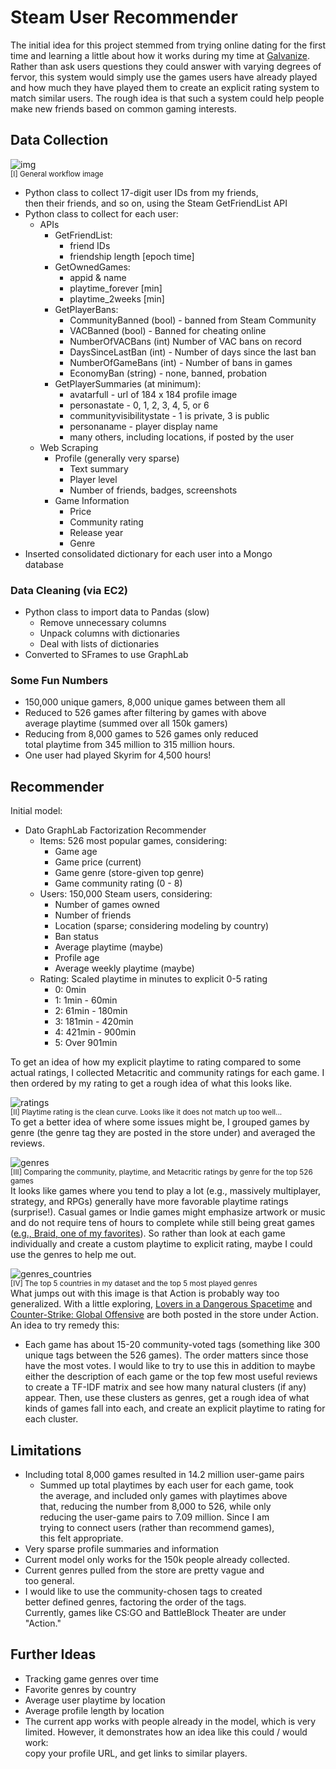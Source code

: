 # Steam User Recommender

The initial idea for this project stemmed from trying online dating for the first time and learning a little about how it works during my time at [Galvanize](http://www.galvanize.com/). Rather than ask users questions they could answer with varying degrees of fervor, this system would simply use the games users have already played and how much they have played them to create an explicit rating system to match similar users. The rough idea is that such a system could help people make new friends based on common gaming interests.
## Data Collection  

![img](/images/flow.png)  
<sup> [I] General workflow image </sup>  

* Python class to collect 17-digit user IDs from my friends,  
then their friends, and so on, using the Steam GetFriendList API  
* Python class to collect for each user:
  * APIs
    * GetFriendList:
      * friend IDs
      * friendship length [epoch time]
    * GetOwnedGames:
      * appid & name
      * playtime_forever [min]
      * playtime_2weeks [min]
    * GetPlayerBans:
      * CommunityBanned (bool) - banned from Steam Community
      * VACBanned (bool) - Banned for cheating online
      * NumberOfVACBans (int) Number of VAC bans on record
      * DaysSinceLastBan (int) - Number of days since the last ban
      * NumberOfGameBans (int) - Number of bans in games
      * EconomyBan (string) - none, banned, probation
    * GetPlayerSummaries (at minimum):
      * avatarfull - url of 184 x 184 profile image
      * personastate - 0, 1, 2, 3, 4, 5, or 6
      * communityvisibilitystate - 1 is private, 3 is public
      * personaname - player display name
      * many others, including locations, if posted by the user
  * Web Scraping
    * Profile (generally very sparse)
      * Text summary
      * Player level
      * Number of friends, badges, screenshots
    * Game Information
      * Price
      * Community rating
      * Release year
      * Genre
* Inserted consolidated dictionary for each user into a Mongo  
  database


### Data Cleaning (via EC2)
* Python class to import data to Pandas (slow)
  * Remove unnecessary columns
  * Unpack columns with dictionaries
  * Deal with lists of dictionaries
* Converted to SFrames to use GraphLab

### Some Fun Numbers
* 150,000 unique gamers, 8,000 unique games between them all
* Reduced to 526 games after filtering by games with above  
average playtime (summed over all 150k gamers)
* Reducing from 8,000 games to 526 games only reduced  
total playtime from 345 million to 315 million hours.
* One user had played Skyrim for 4,500 hours!

## Recommender
Initial model:
* Dato GraphLab Factorization Recommender
  * Items: 526 most popular games, considering:
    * Game age
    * Game price (current)
    * Game genre (store-given top genre)
    * Game community rating (0 - 8)
  * Users: 150,000 Steam users, considering:
    * Number of games owned
    * Number of friends
    * Location (sparse; considering modeling by country)
    * Ban status
    * Average playtime (maybe)
    * Profile age
    * Average weekly playtime (maybe)
  * Rating: Scaled playtime in minutes to explicit 0-5 rating
    * 0: 0min
    * 1: 1min - 60min
    * 2: 61min - 180min
    * 3: 181min - 420min
    * 4: 421min - 900min
    * 5: Over 901min

To get an idea of how my explicit playtime to rating compared to some actual ratings, I collected Metacritic and community ratings for each game. I then ordered by my rating to get a rough idea of what this looks like.  

![ratings](images/ratings.png)  
<sup> [II] Playtime rating is the clean curve. Looks like it does not match up too well...</sup>  
To get a better idea of where some issues might be, I grouped games by genre (the genre tag they are posted in the store under) and averaged the reviews.  

![genres](images/genres.png)  
<sup> [III] Comparing the community, playtime, and Metacritic ratings by genre for the top 526 games</sup>  
It looks like games where you tend to play a lot (e.g., massively multiplayer, strategy, and RPGs) generally have more favorable playtime ratings (surprise!). Casual games or Indie games might emphasize artwork or music and do not require tens of hours to complete while still being great games ([e.g., Braid, one of my favorites](http://store.steampowered.com/app/26800/)). So rather than look at each game individually and create a custom playtime to explicit rating, maybe I could use the genres to help me out.   

![genres_countries](images/genres_countries2.png)  
<sup> [IV] The top 5 countries in my dataset and the top 5 most played genres</sup>  
What jumps out with this image is that Action is probably way too generalized. With a little exploring, [Lovers in a Dangerous Spacetime](http://store.steampowered.com/app/252110/) and [Counter-Strike: Global Offensive](http://store.steampowered.com/app/730/) are both posted in the store under Action.   
An idea to try remedy this:
* Each game has about 15-20 community-voted tags (something like 300 unique tags between the 526 games). The order matters since those have the most votes. I would like to try to use this in addition to maybe either the description of each game or the top few most useful reviews to create a TF-IDF matrix and see how many natural clusters (if any) appear. Then, use these clusters as genres, get a rough idea of what kinds of games fall into each, and create an explicit playtime to rating for each cluster.


## Limitations
* Including total 8,000 games resulted in 14.2 million user-game pairs
  * Summed up total playtimes by each user for each game, took  
  the average, and included only games with playtimes above  
  that, reducing the number from 8,000 to 526, while only   
  reducing the user-game pairs to 7.09 million. Since I am  
  trying to connect users (rather than recommend games),  
  this felt appropriate.
* Very sparse profile summaries and information
* Current model only works for the 150k people already collected.
* Current genres pulled from the store are pretty vague and  
too general.
* I would like to use the community-chosen tags to created  
better defined genres, factoring the order of the tags.  
Currently, games like CS:GO and BattleBlock Theater are under  
"Action."

## Further Ideas
* Tracking game genres over time
* Favorite genres by country
* Average user playtime by location
* Average profile length by location
* The current app works with people already in the model, which is very  
limited. However, it demonstrates how an idea like this could / would work:  
copy your profile URL, and get links to similar players.
